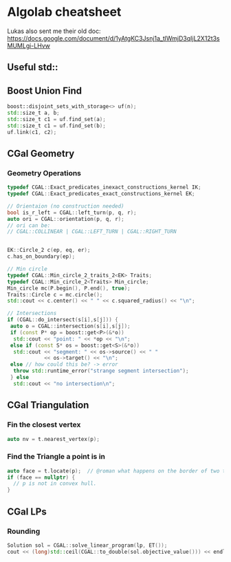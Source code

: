 # Algolab cheatsheet
Lukas also sent me their old doc: https://docs.google.com/document/d/1yAtgKC3Jsnj1a_tlWmjD3qIjL2X12t3sMUMLgi-LHvw
## Useful std::

## Boost Union Find

```cpp
boost::disjoint_sets_with_storage<> uf(n);
std::size_t a, b;
std::size_t c1 = uf.find_set(a);
std::size_t c1 = uf.find_set(b);
uf.link(c1, c2);

```

## CGal Geometry

### Geometry Operations

```cpp
typedef CGAL::Exact_predicates_inexact_constructions_kernel IK;
typedef CGAL::Exact_predicates_exact_constructions_kernel EK;

// Orientaion (no construction needed)
bool is_r_left = CGAL::left_turn(p, q, r);
auto ori = CGAL::orientation(p, q, r);
// ori can be:
// CGAL::COLLINEAR | CGAL::LEFT_TURN | CGAL::RIGHT_TURN


EK::Circle_2 c(ep, eq, er);
c.has_on_boundary(ep);

// Min circle
typedef CGAL::Min_circle_2_traits_2<EK> Traits;
typedef CGAL::Min_circle_2<Traits> Min_circle;
Min_circle mc(P.begin(), P.end(), true);
Traits::Circle c = mc.circle();
std::cout << c.center() << " " << c.squared_radius() << "\n";

// Intersections
if (CGAL::do_intersect(s[i],s[j])) {
 auto o = CGAL::intersection(s[i],s[j]);
 if (const P* op = boost::get<P>(&*o))
  std::cout << "point: " << *op << "\n";
 else if (const S* os = boost::get<S>(&*o))
  std::cout << "segment: " << os->source() << " "
            << os->target() << "\n";
 else // how could this be? -> error
  throw std::runtime_error("strange segment intersection");
 } else
  std::cout << "no intersection\n";


```

## CGal Triangulation

### Fin the closest vertex 
```cpp
auto nv = t.nearest_vertex(p);
```

### Find the Triangle a point is in
```cpp
auto face = t.locate(p);  // @roman what happens on the border of two triangles
if (face == nullptr) {
  // p is not in convex hull.
}
```

## CGal LPs

### Rounding
```cpp
Solution sol = CGAL::solve_linear_program(lp, ET());
cout << (long)std::ceil(CGAL::to_double(sol.objective_value())) << endl;
```
